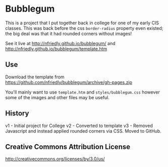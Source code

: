 Bubblegum
=========

This is a project that I put together back in college for one of my early CIS classes.
This was back before the css `border-radius` property even existed; the big deal was that it had rounded corners without images!

See it live at http://nfriedly.github.io/bubblegum/ and http://nfriedly.github.io/bubblegum/template.htm

Use
---

Download the template from https://github.com/nfriedly/bubblegum/archive/gh-pages.zip

You'll mainly want to use `template.htm` and `styles/bubblegum.css` however some of the images and other files may be useful.


History
-------

v1 - Initial project for College
v2 - Converted to template
v3 - Removed Javascript and instead applied rounded corners via CSS. Moved to GitHub.

Creative Commons Attribution License
------------------------------------

http://creativecommons.org/licenses/by/3.0/us/
